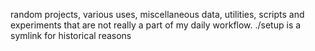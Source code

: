 random projects, various uses, miscellaneous data, utilities, scripts and experiments that are not really a part of my daily workflow.
./setup is a symlink for historical reasons

